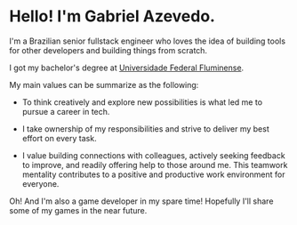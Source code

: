 # Hello! I'm Gabriel Azevedo.

I'm a Brazilian senior fullstack engineer who loves the idea of building tools for other developers and building things from scratch.

I got my bachelor's degree at [Universidade Federal Fluminense](https://www.uff.br/).

My main values can be summarize as the following:

- To think creatively and explore new possibilities is what led me to pursue a career in tech.

- I take ownership of my responsibilities and strive to deliver my best effort on every task.

- I value building connections with colleagues, actively seeking feedback to improve, and readily offering help to those around me. This teamwork mentality contributes to a positive and productive work environment for everyone.

Oh! And I'm also a game developer in my spare time! Hopefully I'll share some of my games in the near future.

